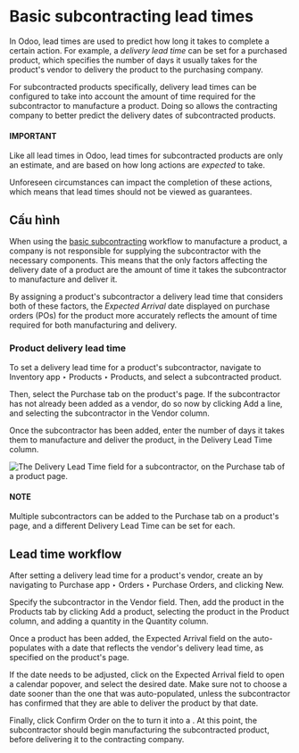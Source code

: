 # Basic subcontracting lead times

In Odoo, lead times are used to predict how long it takes to complete a certain action. For example,
a *delivery lead time* can be set for a purchased product, which specifies the number of days it
usually takes for the product's vendor to delivery the product to the purchasing company.

For subcontracted products specifically, delivery lead times can be configured to take into account
the amount of time required for the subcontractor to manufacture a product. Doing so allows the
contracting company to better predict the delivery dates of subcontracted products.

#### IMPORTANT
Like all lead times in Odoo, lead times for subcontracted products are only an estimate, and are
based on how long actions are *expected* to take.

Unforeseen circumstances can impact the completion of these actions, which means that lead times
should not be viewed as guarantees.

## Cấu hình

When using the [basic subcontracting](subcontracting_basic.md) workflow to manufacture a product,
a company is not responsible for supplying the subcontractor with the necessary components. This
means that the only factors affecting the delivery date of a product are the amount of time it takes
the subcontractor to manufacture and deliver it.

By assigning a product's subcontractor a delivery lead time that considers both of these factors,
the *Expected Arrival* date displayed on purchase orders (POs) for the product more accurately
reflects the amount of time required for both manufacturing and delivery.

### Product delivery lead time

To set a delivery lead time for a product's subcontractor, navigate to Inventory app
‣ Products ‣ Products, and select a subcontracted product.

Then, select the Purchase tab on the product's page. If the subcontractor has not
already been added as a vendor, do so now by clicking Add a line, and selecting the
subcontractor in the Vendor column.

Once the subcontractor has been added, enter the number of days it takes them to manufacture and
deliver the product, in the Delivery Lead Time column.

![The Delivery Lead Time field for a subcontractor, on the Purchase tab of a product page.](applications/inventory_and_mrp/manufacturing/subcontracting/basic_subcontracting_lead_times/delivery-lead-time.png)

#### NOTE
Multiple subcontractors can be added to the Purchase tab on a product's page, and a
different Delivery Lead Time can be set for each.

## Lead time workflow

After setting a delivery lead time for a product's vendor, create an  by navigating to
Purchase app ‣ Orders ‣ Purchase Orders, and clicking New.

Specify the subcontractor in the Vendor field. Then, add the product in the
Products tab by clicking Add a product, selecting the product in the
Product column, and adding a quantity in the Quantity column.

Once a product has been added, the Expected Arrival field on the  auto-populates
with a date that reflects the vendor's delivery lead time, as specified on the product's page.

If the date needs to be adjusted, click on the Expected Arrival field to open a calendar
popover, and select the desired date. Make sure not to choose a date sooner than the one that was
auto-populated, unless the subcontractor has confirmed that they are able to deliver the product by
that date.

Finally, click Confirm Order on the  to turn it into a . At this point, the
subcontractor should begin manufacturing the subcontracted product, before delivering it to the
contracting company.
